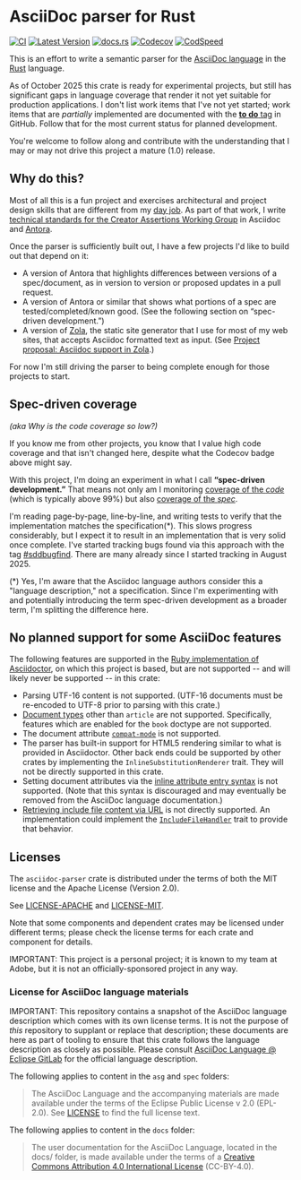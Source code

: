 # AsciiDoc parser for Rust

[![CI](https://github.com/scouten/asciidoc-parser/actions/workflows/ci.yml/badge.svg)](https://github.com/scouten/asciidoc-parser/actions/workflows/ci.yml) [![Latest Version](https://img.shields.io/crates/v/asciidoc-parser.svg)](https://crates.io/crates/asciidoc-parser) [![docs.rs](https://img.shields.io/docsrs/asciidoc-parser)](https://docs.rs/asciidoc-parser/) [![Codecov](https://codecov.io/gh/scouten/asciidoc-parser/graph/badge.svg?token=ULDZN1IUR9)](https://codecov.io/gh/scouten/asciidoc-parser) [![CodSpeed](https://img.shields.io/endpoint?url=https://codspeed.io/badge.json)](https://codspeed.io/scouten/asciidoc-parser)

This is an effort to write a semantic parser for the [AsciiDoc language](https://docs.asciidoctor.org/asciidoc/latest/) in the [Rust](https://rust-lang.org) language.

As of October 2025 this crate is ready for experimental projects, but still has significant gaps in language coverage that render it not yet suitable for production applications. I don't list work items that I've not yet started; work items that are _partially_ implemented are documented with the [**to do** tag](https://github.com/scouten/asciidoc-parser/issues?q=is%3Aissue%20state%3Aopen%20label%3Ato-do) in GitHub. Follow that for the most current status for planned development.

You're welcome to follow along and contribute with the understanding that I may or may not drive this project a mature (1.0) release.

## Why do this?

Most of all this is a fun project and exercises architectural and project design skills that are different from my [day job](https://opensource.contentauthenticity.org). As part of that work, I write [technical standards for the Creator Assertions Working Group](https://cawg.io/specs/) in Asciidoc and [Antora](https://antora.org).

Once the parser is sufficiently built out, I have a few projects I'd like to build out that depend on it:

* A version of Antora that highlights differences between versions of a spec/document, as in version to version or proposed updates in a pull request.
* A version of Antora or similar that shows what portions of a spec are tested/completed/known good. (See the following section on “spec-driven development.”)
* A version of [Zola](https://getzola.org), the static site generator that I use for most of my web sites, that accepts Asciidoc formatted text as input. (See [Project proposal: Asciidoc support in Zola](https://zola.discourse.group/t/project-proposal-asciidoc-support-in-zola/2867).)

For now I'm still driving the parser to being complete enough for those projects to start.

## Spec-driven coverage

_(aka Why is the code coverage so low?)_

If you know me from other projects, you know that I value high code coverage and that isn't changed here, despite what the Codecov badge above might say.

With this project, I'm doing an experiment in what I call **“spec-driven development.”** That means not only am I monitoring [coverage of the _code_](https://app.codecov.io/gh/scouten/asciidoc-parser/tree/main/parser%2Fsrc) (which is typically above 99%) but also [coverage of the _spec_](https://app.codecov.io/gh/scouten/asciidoc-parser/tree/main/docs%2Fmodules).

I'm reading page-by-page, line-by-line, and writing tests to verify that the implementation matches the specification(*). This slows progress considerably, but I expect it to result in an implementation that is very solid once complete. I've started tracking bugs found via this approach with the tag [#sddbugfind](https://github.com/scouten/asciidoc-parser/pulls?q=is%3Apr+label%3Asddbugfind+is%3Aclosed). There are many already since I started tracking in August 2025.

(*) Yes, I'm aware that the Asciidoc language authors consider this a "language description," not a specification. Since I'm experimenting with and potentially introducing the term spec-driven development as a broader term, I'm splitting the difference here.

## No planned support for some AsciiDoc features

The following features are supported in the [Ruby implementation of Asciidoctor](https://github.com/asciidoctor/asciidoctor), on which this project is based, but are not supported -- and will likely never be supported -- in this crate:

* Parsing UTF-16 content is not supported. (UTF-16 documents must be re-encoded to UTF-8 prior to parsing with this crate.)
* [Document types](https://docs.asciidoctor.org/asciidoc/latest/document/doctype/) other than `article` are not supported. Specifically, features which are enabled for the `book` doctype are not supported.
* The document attribute [`compat-mode`](https://docs.asciidoctor.org/asciidoctor/latest/migrate/asciidoc-py/#compatibility-mode) is not supported.
* The parser has built-in support for HTML5 rendering similar to what is provided in Asciidoctor. Other back ends could be supported by other crates by implementing the `InlineSubstitutionRenderer` trait. They will not be directly supported in this crate.
* Setting document attributes via the [inline attribute entry syntax](https://docs.asciidoctor.org/asciidoc/latest/attributes/inline-attribute-entries/) is not supported. (Note that this syntax is discouraged and may eventually be removed from the AsciiDoc language documentation.)
* [Retrieving include file content via URL](https://docs.asciidoctor.org/asciidoc/latest/directives/include-uri/) is not directly supported. An implementation could implement the [`IncludeFileHandler`](https://docs.rs/asciidoc-parser/latest/asciidoc_parser/parser/trait.IncludeFileHandler.html) trait to provide that behavior.

## Licenses

The `asciidoc-parser` crate is distributed under the terms of both the MIT license and the Apache License (Version 2.0).

See [LICENSE-APACHE](./LICENSE-APACHE) and [LICENSE-MIT](./LICENSE-MIT).

Note that some components and dependent crates may be licensed under different terms; please check the license terms for each crate and component for details.

IMPORTANT: This project is a personal project; it is known to my team at Adobe, but it is not an officially-sponsored project in any way.

### License for AsciiDoc language materials

IMPORTANT: This repository contains a snapshot of the AsciiDoc language description which comes with its own license terms. It is not the purpose of _this_ repository to supplant or replace that description; these documents are here as part of tooling to ensure that this crate follows the language description as closely as possible. Please consult [AsciiDoc Language @ Eclipse GitLab](https://gitlab.eclipse.org/eclipse/asciidoc-lang/asciidoc-lang) for the official language description.

The following applies to content in the `asg` and `spec` folders:

> The AsciiDoc Language and the accompanying materials are made available under the terms of the Eclipse Public License v 2.0 (EPL-2.0). See [LICENSE](https://gitlab.eclipse.org/eclipse/asciidoc-lang/asciidoc-lang/-/blob/main/LICENSE) to find the full license text.

The following applies to content in the `docs` folder:

> The user documentation for the AsciiDoc Language, located in the docs/ folder, is made available under the terms of a [Creative Commons Attribution 4.0 International License](https://creativecommons.org/licenses/by/4.0/) (CC-BY-4.0).
